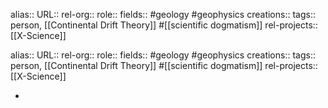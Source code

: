 alias::
URL::
rel-org::
role::
fields:: #geology #geophysics
creations::
tags:: person, [[Continental Drift Theory]] #[[scientific dogmatism]]
rel-projects:: [[X-Science]]

alias::
URL::
rel-org::
role::
fields:: #geology #geophysics
creations::
tags:: person, [[Continental Drift Theory]] #[[scientific dogmatism]]
rel-projects:: [[X-Science]]

-
